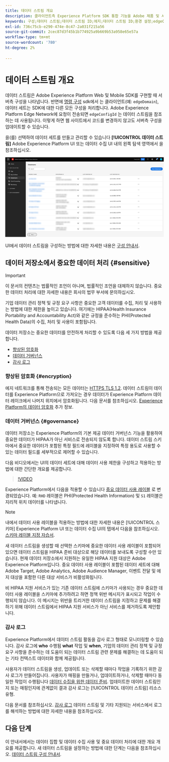 ```yaml
---
title: 데이터 스트림 개요
description: 클라이언트측 Experience Platform SDK 통합 기능을 Adobe 제품 및 서드파티 대상과 연결합니다.
keywords: 구성;데이터 스트림;데이터 스트림 ID;에지;데이터 스트림 ID;환경 설정;edgeConfigId;id 동기화 사용;ID 동기화 컨테이너 ID;샌드박스;스트리밍 입력;이벤트 데이터 세트;대상;클라이언트 코드;Target 환경 ID;쿠키 대상;Analytics 설정 차단 보고서 세트 ID;데이터 수집을 위한 데이터 준비;데이터 수집;데이터 매퍼;XDM 매퍼;Edge의 매퍼;Mapper;Mapper
exl-id: 736c75cb-e290-474e-8c47-2a031f215a56
source-git-commit: 2cec87d3f45b1b774925a9b669b53a958e65e57a
workflow-type: tm+mt
source-wordcount: '780'
ht-degree: 2%

---
```


# 데이터 스트림 개요

데이터 스트림은 Adobe Experience Platform Web 및 Mobile SDK를 구현할 때 서버측 구성을 나타냅니다. 반면에 [명령 구성](../fundamentals/configuring-the-sdk.md) sdk에서 는 클라이언트(예: `edgeDomain`), 데이터 세트는 SDK에 대한 다른 모든 구성을 처리합니다. Adobe Experience Platform Edge Network에 요청이 전송되면 `edgeConfigId` 는 데이터 스트림을 참조하는 데 사용됩니다. 이렇게 하면 웹 사이트에서 코드를 변경하지 않고도 서버측 구성을 업데이트할 수 있습니다.

을(를) 선택하여 데이터 세트를 만들고 관리할 수 있습니다 **[!UICONTROL 데이터 스트림]** Adobe Experience Platform UI 또는 데이터 수집 UI 내의 왼쪽 탐색 영역에서 을 참조하십시오.

![UI의 데이터 스트림 탭](../assets/datastreams/overview/datastreams-tab.png)

UI에서 데이터 스트림을 구성하는 방법에 대한 자세한 내용은 [구성 안내서](./configure.md).

## 데이터 저장소에서 중요한 데이터 처리 {#sensitive}

>[!IMPORTANT]
>
>이 문서의 컨텐츠는 법률적인 조언이 아니며, 법률적인 조언을 대체하지 않습니다. 중요한 데이터 처리에 대한 자세한 내용은 회사의 법무 부서에 문의하십시오.

기업 데이터 관리 정책 및 규정 요구 사항은 중요한 고객 데이터를 수집, 처리 및 사용하는 방법에 대한 제한을 높이고 있습니다. 여기에는 HIPAA(Health Insurance Portability and Accountability Act)와 같은 규정을 준수하는 PHI(Protected Health Data)의 수집, 처리 및 사용이 포함됩니다.

데이터 저장소는 중요한 데이터를 안전하게 처리할 수 있도록 다음 세 가지 방법을 제공합니다.

* [향상된 암호화](#encryption)
* [데이터 거버넌스](#governance)
* [감사 로그](#audit-logs)

### 향상된 암호화 {#encryption}

에지 네트워크를 통해 전송되는 모든 데이터는 [HTTPS TLS 1.2](https://datatracker.ietf.org/doc/html/rfc5246). 데이터 스트림이 데이터를 Experience Platform으로 가져오는 경우 데이터가 Experience Platform 데이터 레이크에서 나머지 위치에서 암호화됩니다. 다음 문서를 참조하십시오. [Experience Platform의 데이터 암호화](../../landing/governance-privacy-security/encryption.md) 추가 정보.

### 데이터 거버넌스 {#governance}

데이터 저장소는 Experience Platform의 기본 제공 데이터 거버넌스 기능을 활용하여 중요한 데이터가 HIPAA가 아닌 서비스로 전송되지 않도록 합니다. 데이터 스트림 스키마에서 중요한 데이터가 포함된 특정 필드에 레이블을 지정하여 특정 용도로 사용할 수 있는 데이터 필드를 세부적으로 제어할 수 있습니다.

다음 비디오에서는 UI의 데이터 세트에 대해 데이터 사용 제한을 구성하고 적용하는 방법에 대한 간단한 개요를 제공합니다.

>[!VIDEO](https://video.tv.adobe.com/v/3409588/?quality=12&learn=on&speedcontrol=on)

Experience Platform에서 다음을 적용할 수 있습니다 [중요 데이터 사용 레이블](../../data-governance/labels/reference.md#sensitive) 로 변경되었습니다. 예: `RHD` 레이블은 PHI(Protected Health Information) 및 `S1` 레이블은 지리적 위치 데이터를 나타냅니다.

>[!NOTE]
>
>내에서 데이터 사용 레이블을 적용하는 방법에 대한 자세한 내용은 [!UICONTROL 스키마] Experience Platform UI 또는 데이터 수집 UI의 탭에서 다음을 참조하십시오. [스키마 레이블 지정 자습서](../../xdm/tutorials/labels.md).

새 데이터 스트림을 생성할 때 선택한 스키마에 중요한 데이터 사용 레이블이 포함되어 있으면 데이터 스트림을 HIPAA 준비 대상으로 해당 데이터를 보내도록 구성할 수만 있습니다. 현재 데이터 저장소에서 지원하는 유일한 HIPAA 지원 대상은 Adobe Experience Platform입니다. 중요 데이터 사용 레이블이 포함된 데이터 세트에 대해 Adobe Target, Adobe Analytics, Adobe Audience Manager, 이벤트 전달 및 에지 대상을 포함한 다른 대상 서비스가 비활성화됩니다.

비 HIPAA 지원 서비스가 있는 기존 데이터 스트림에 스키마가 사용되는 경우 중요한 데이터 사용 레이블을 스키마에 추가하려고 하면 정책 위반 메시지가 표시되고 작업이 수행되지 않습니다. 이 메시지는 위반을 트리거한 데이터 스트림을 지정하고 문제를 해결하기 위해 데이터 스트림에서 HIPAA 지원 서비스가 아닌 서비스를 제거하도록 제안합니다.

### 감사 로그

Experience Platform에서 데이터 스트림 활동을 감사 로그 형태로 모니터링할 수 있습니다. 감사 로그에 **who** 수행됨 **what** 작업 및 **when**, 기업의 데이터 관리 정책 및 규정 요구 사항을 준수하는 데 도움이 되는 데이터 스트림 관련 문제를 해결하는 데 도움이 되는 기타 컨텍스트 데이터와 함께 제공됩니다.

사용자가 데이터 스트림을 생성, 업데이트 또는 삭제할 때마다 작업을 기록하기 위한 감사 로그가 만들어집니다. 사용자가 매핑을 만들거나, 업데이트하거나, 삭제할 때마다 동일한 작업이 수행됩니다 [데이터 수집을 위한 데이터 준비](./data-prep.md). 업데이트한 데이터 스트림인지 또는 매핑인지에 관계없이 결과 감사 로그는 [!UICONTROL 데이터 스트림] 리소스 유형.

다음 문서를 참조하십시오. [감사 로그](../../landing/governance-privacy-security/audit-logs/overview.md) 데이터 스트림 및 기타 지원되는 서비스에서 로그를 해석하는 방법에 대한 자세한 내용을 참조하십시오.

## 다음 단계

이 안내서에서는 데이터 집합 및 데이터 수집 사용 및 중요 데이터 처리에 대한 개요 개요를 제공합니다. 새 데이터 스트림을 설정하는 방법에 대한 단계는 다음을 참조하십시오. [데이터 스트림 구성 안내서](./configure.md).
